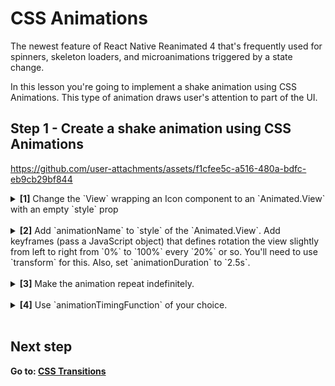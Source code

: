 # CSS Animations

The newest feature of React Native Reanimated 4 that's frequently used for spinners, skeleton loaders, and microanimations triggered by a state change.

In this lesson you're going to implement a shake animation using CSS Animations. This type of animation draws user's attention to part of the UI.

## Step 1 - Create a shake animation using CSS Animations

https://github.com/user-attachments/assets/f1cfee5c-a516-480a-bdfc-eb9cb29bf844

<details>
<summary>
  <b>[1]</b> Change the `View` wrapping an Icon component to an `Animated.View` with an empty `style` prop
</summary>

Make sure the Animated is imported as a default import from `react-native-reanimated` package.

```jsx
import Animated from "react-native-reanimated";

export function Star({ size = 16 }) {
  return (
    <Animated.View style={{}}>
      <Icon name="star" size={size} color="#475569" />
    </Animated.View>
  );
}
```

</details>
<br />

<details>
<summary>
  <b>[2]</b> Add `animationName` to `style` of the `Animated.View`. Add keyframes (pass a JavaScript object) that defines rotation the view slightly from left to right from `0%` to `100%` every `20%` or so. You'll need to use `transform` for this. Also, set `animationDuration` to `2.5s`.
</summary>
<br/>
Play around with the animation as you like. The following snippet is just an example.

```jsx
<Animated.View
  style={{
    animationName: {
      "0%": { transform: [{ rotate: "0deg" }] },
      "15%": { transform: [{ rotate: "7deg" }] },
      "20%": { transform: [{ rotate: "-10deg" }] },
      "25%": { transform: [{ rotate: "10deg" }] },
      "35%": { transform: [{ rotate: "-7deg" }] },
      "40%": { transform: [{ rotate: "0deg" }] },
      "100%": { transform: [{ rotate: "0deg" }] },
    },
    animationDuration: "2.5s",
  }}
>
```

</details>
<br />

<details>
<summary>
  <b>[3]</b> Make the animation repeat indefinitely.
</summary>

```jsx
<Animated.View
  style={{
    // ...
    animationIterationCount: "infinite",
  }}
>
```

</details>
<br />

<details>
<summary>
  <b>[4]</b> Use `animationTimingFunction` of your choice.
</summary>

```jsx
<Animated.View
  style={{
    // ...
    animationTimingFunction: "ease-in-out",
  }}
>
```

</details>
<br />

## Next step

**Go to: [CSS Transitions](../CSSTransitions/)**
